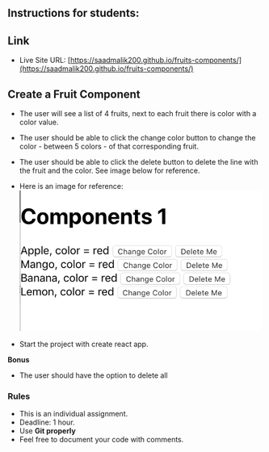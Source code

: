 ## Instructions for students:

## Link

- Live Site URL: [https://saadmalik200.github.io/fruits-components/](https://saadmalik200.github.io/fruits-components/)

## Create a Fruit Component

- The user will see a list of 4 fruits, next to each fruit there is color with a color value.
- The user should be able to click the change color button to change the color - between 5 colors - of that corresponding fruit.
- The user should be able to click the delete button to delete the line with the fruit and the color. See image below for reference.

- Here is an image for reference:
  ![Mock-Up](Mock-Up.png)

- Start the project with create react app.

**Bonus**

- The user should have the option to delete all

### Rules

- This is an individual assignment.
- Deadline: 1 hour.
- Use **Git properly**
- Feel free to document your code with comments.
